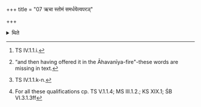 +++
title = "07 ऋचा स्तोमं समर्धयेत्यपरञ्"

+++

<details><summary>थिते</summary>

7. With r̥cā stomaṁ samardhaya,[^1] having taken another ghee scooped for four times[^2], he takes spade (in his hand) with four verses beginning with devasya ivā savituḥ[^3] —the spade which should be made out of bamboo, spotted, hollow or not hollow, having edge on both the sides or having edge on one of the two sides, one span long, or one cubit long, or one fathom long or of unmeasured length or it may be made out of Khadira, or Palāśa, Or Udumbara, or Arka, or Kārṣmarya, or Vikaṅkata or Śami or of any other tree which is worthy for being used in a sacrifice and which carries fruits[^4].  

[^1]: TS IV.1.1.i.  

[^2]: “and then having offered it in the Āhavanīya-fire"-these words are missing in text.  

[^3]: TS IV.1.1.k-n.  

[^4]: For all these qualifications cp. TS V.1.1.4; MS III.1.2.; KS XIX.1; ŚB VI.3.1.3ff 
</details>

